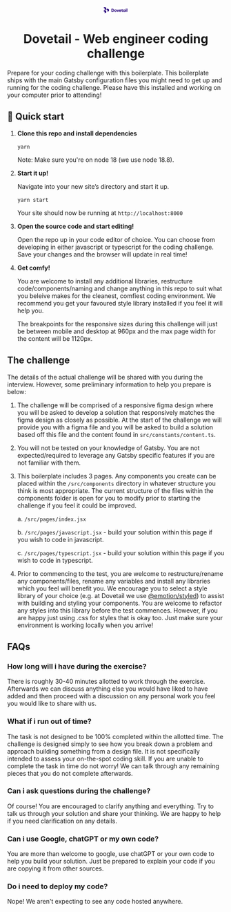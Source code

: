<p align="center">
  <a href="https://dovetail.com">
    <img alt="Gatsby" src="./src/images/dovetail-logo.svg" width="60" />
  </a>
</p>
<h1 align="center">
  Dovetail - Web engineer coding challenge
</h1>

Prepare for your coding challenge with this boilerplate. This boilerplate ships with the main Gatsby configuration files you might need to get up and running for the coding challenge. Please have this installed and working on your computer prior to attending!

## 🚀 Quick start

1.  **Clone this repo and install dependencies**

    ```shell
    yarn
    ```

    Note: Make sure you're on node 18 (we use node 18.8).

2.  **Start it up!**

    Navigate into your new site’s directory and start it up.

    ```shell
    yarn start
    ```

    Your site should now be running at `http://localhost:8000`

3.  **Open the source code and start editing!**

    Open the repo up in your code editor of choice. You can choose from developing in either javascript or typescript for the coding challenge. Save your changes and the browser will update in real time!

4. **Get comfy!**
  
    You are welcome to install any additional libraries, restructure code/components/naming and change anything in this repo to suit what you beleive makes for the cleanest, comfiest coding environment. We recommend you get your favoured style library installed if you feel it will help you.

    The breakpoints for the responsive sizes during this challenge will just be between mobile and desktop at 960px and the max page width for the content will be 1120px.

## The challenge

The details of the actual challenge will be shared with you during the interview. However, some preliminary information to help you prepare is below:

1. The challenge will be comprised of a responsive figma design where you will be asked to develop a solution that responsively matches the figma design as closely as possible. At the start of the challenge we will provide you with a figma file and you will be asked to build a solution based off this file and the content found in `src/constants/content.ts`.

1. You will not be tested on your knowledge of Gatsby. You are not expected/required to leverage any Gatsby specific features if you are not familiar with them.

1. This boilerplate includes 3 pages. Any components you create can be placed within the `/src/components` directory in whatever structure you think is most appropriate. The current structure of the files within the components folder is open for you to modify prior to starting the challenge if you feel it could be improved.
    
    a. `/src/pages/index.jsx`
    
    b. `/src/pages/javascript.jsx` - build your solution within this page if you wish to code in javascript.
    
    c. `/src/pages/typescript.jsx` - build your solution within this page if you wish to code in typescript.

1. Prior to commencing to the test, you are welcome to restructure/rename any components/files, rename any variables and install any libraries which you feel will benefit you. We encourage you to select a style library of your choice (e.g. at Dovetail we use [@emotion/styled](https://emotion.sh/docs/styled)) to assist with building and styling your components. You are welcome to refactor any styles into this library before the test commences. However, if you are happy just using .css for styles that is okay too. Just make sure your environment is working locally when you arrive!

## FAQs

### How long will i have during the exercise?

There is roughly 30-40 minutes allotted to work through the exercise. Afterwards we can discuss anything else you would have liked to have added and then proceed with a discussion on any personal work you feel you would like to share with us.

### What if i run out of time?

The task is not designed to be 100% completed within the allotted time. The challenge is designed simply to see how you break down a problem and approach building something from a design file. It is not specifically intended to assess your on-the-spot coding skill. If you are unable to complete the task in time do not worry! We can talk through any remaining pieces that you do not complete afterwards.

### Can i ask questions during the challenge?

Of course! You are encouraged to clarify anything and everything. Try to talk us through your solution and share your thinking. We are happy to help if you need clarification on any details.

### Can i use Google, chatGPT or my own code?
You are more than welcome to google, use chatGPT or your own code to help you build your solution. Just be prepared to explain your code if you are copying it from other sources.

### Do i need to deploy my code?
Nope! We aren't expecting to see any code hosted anywhere.
